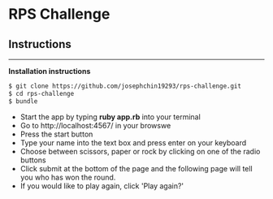 # RPS Challenge

## Instructions
---
**Installation instructions**
```sh
$ git clone https://github.com/josephchin19293/rps-challenge.git
$ cd rps-challenge
$ bundle
```

* Start the app by typing **ruby app.rb** into your terminal
* Go to http://localhost:4567/ in your browswe
* Press the start button
* Type your name into the text box and press enter on your keyboard
* Choose between scissors, paper or rock by clicking on one of the radio buttons
* Click submit at the bottom of the page and the following page will tell you who has won the round.
* If you would like to play again, click 'Play again?'